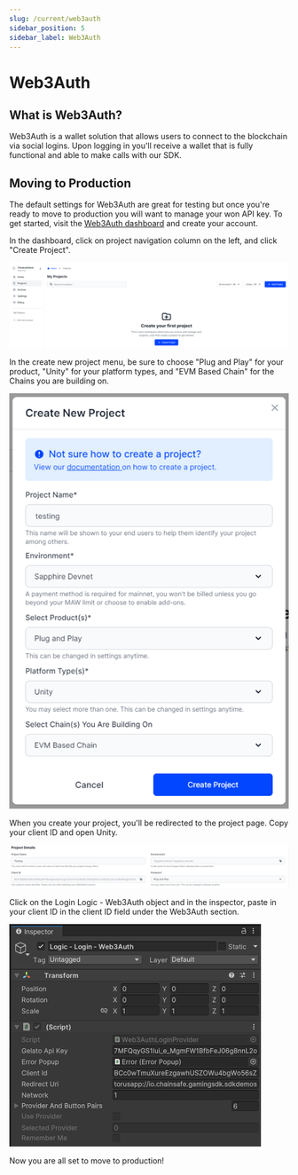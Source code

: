 ```yaml
---
slug: /current/web3auth
sidebar_position: 5
sidebar_label: Web3Auth
---
```


# Web3Auth

## What is Web3Auth?

Web3Auth is a wallet solution that allows users to connect to the blockchain via social logins. Upon logging in you'll receive a wallet that is fully functional and able to make calls with our SDK.

## Moving to Production

The default settings for Web3Auth are great for testing but once you're ready to move to production you will want to manage your won API key. To get started, visit the [Web3Auth dashboard](https://dashboard.web3auth.io/) and create your account.

In the dashboard, click on project navigation column on the left, and click "Create Project".

![](assets/wallets/web3auth/web3auth-project.png)

In the create new project menu, be sure to choose "Plug and Play" for your product, "Unity" for your platform types, and "EVM Based Chain" for the Chains you are building on.

![](assets/wallets/web3auth/web3auth-project-details.png)

When you create your project, you'll be redirected to the project page. Copy your client ID and open Unity.

![](assets/wallets/web3auth/web3auth-project-page.png)

Click on the Login Logic - Web3Auth object and in the inspector, paste in your client ID in the client ID field under the Web3Auth section.

![](assets/wallets/web3auth/web3auth-login-logic.png)

Now you are all set to move to production!
